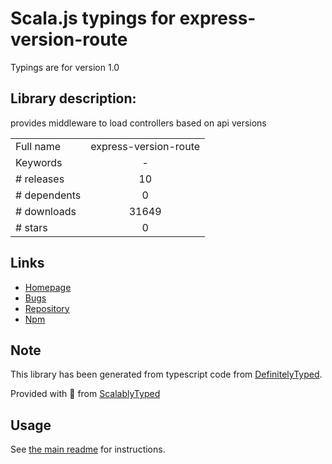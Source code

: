 
# Scala.js typings for express-version-route

Typings are for version 1.0

## Library description:
provides middleware to load controllers based on api versions

|                    |                 |
| ------------------ | :-------------: |
| Full name          | express-version-route |
| Keywords           | - |
| # releases         | 10 |
| # dependents       | 0 |
| # downloads        | 31649 |
| # stars            | 0 |

## Links
- [Homepage](https://github.com/lirantal/express-version-route#readme)
- [Bugs](https://github.com/lirantal/express-version-route/issues)
- [Repository](https://github.com/lirantal/express-version-route)
- [Npm](https://www.npmjs.com/package/express-version-route)
    


## Note
This library has been generated from typescript code from [DefinitelyTyped](https://definitelytyped.org).

Provided with :purple_heart: from [ScalablyTyped](https://github.com/oyvindberg/ScalablyTyped)

## Usage
See [the main readme](../../readme.md) for instructions.


